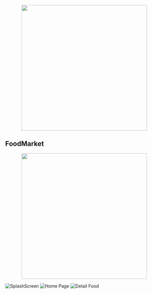 <p align="center"><a href="https://laravel.com" target="_blank"><img src="https://raw.githubusercontent.com/laravel/art/master/logo-lockup/5%20SVG/2%20CMYK/1%20Full%20Color/laravel-logolockup-cmyk-red.svg" width="400"></a></p>

## FoodMarket

<p align="center"><a href="https://laravel.com" target="_blank"><img src="![SplashScreen](https://user-images.githubusercontent.com/79982270/179347297-d0ce0b6a-a9c3-45dd-8837-7527a96a29d2.png)" width="400"></a></p>


![SplashScreen](https://user-images.githubusercontent.com/79982270/179347442-67084843-566c-422d-962e-bdc8c37898f9.png)
![Home Page](https://user-images.githubusercontent.com/79982270/179347444-175bc6e1-eba8-4a30-8f56-4b811de8a9f6.png)
![Detail Food](https://user-images.githubusercontent.com/79982270/179347445-70d28a8f-8a93-41df-95b6-cda6218e975c.png)
